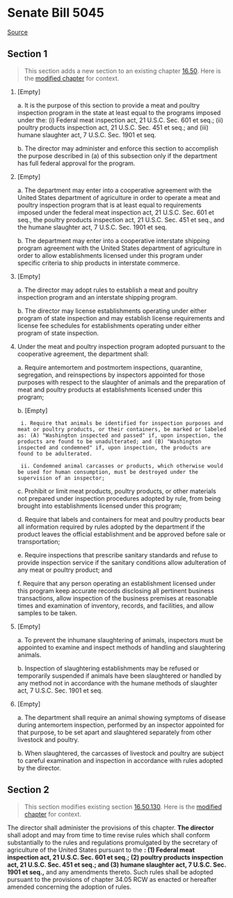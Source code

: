# Senate Bill 5045

[Source](http://lawfilesext.leg.wa.gov/biennium/2021-22/Xml/Bills/Senate%20Bills/5045.xml)
## Section 1
> This section adds a new section to an existing chapter [16.50](/rcw/16_animals_and_livestock/16.50_humane_slaughter_of_livestock.md). Here is the [modified chapter](rcw/16_animals_and_livestock/16.50_humane_slaughter_of_livestock.md) for context.

1. [Empty]

    a. It is the purpose of this section to provide a meat and poultry inspection program in the state at least equal to the programs imposed under the: (i) Federal meat inspection act, 21 U.S.C. Sec. 601 et seq.; (ii) poultry products inspection act, 21 U.S.C. Sec. 451 et seq.; and (iii) humane slaughter act, 7 U.S.C. Sec. 1901 et seq.

    b. The director may administer and enforce this section to accomplish the purpose described in (a) of this subsection only if the department has full federal approval for the program.

2. [Empty]

    a. The department may enter into a cooperative agreement with the United States department of agriculture in order to operate a meat and poultry inspection program that is at least equal to requirements imposed under the federal meat inspection act, 21 U.S.C. Sec. 601 et seq., the poultry products inspection act, 21 U.S.C. Sec. 451 et seq., and the humane slaughter act, 7 U.S.C. Sec. 1901 et seq.

    b. The department may enter into a cooperative interstate shipping program agreement with the United States department of agriculture in order to allow establishments licensed under this program under specific criteria to ship products in interstate commerce.

3. [Empty]

    a. The director may adopt rules to establish a meat and poultry inspection program and an interstate shipping program.

    b. The director may license establishments operating under either program of state inspection and may establish license requirements and license fee schedules for establishments operating under either program of state inspection.

4. Under the meat and poultry inspection program adopted pursuant to the cooperative agreement, the department shall:

    a. Require antemortem and postmortem inspections, quarantine, segregation, and reinspections by inspectors appointed for those purposes with respect to the slaughter of animals and the preparation of meat and poultry products at establishments licensed under this program;

    b. [Empty]

        i. Require that animals be identified for inspection purposes and meat or poultry products, or their containers, be marked or labeled as: (A) "Washington inspected and passed" if, upon inspection, the products are found to be unadulterated; and (B) "Washington inspected and condemned" if, upon inspection, the products are found to be adulterated.

        ii. Condemned animal carcasses or products, which otherwise would be used for human consumption, must be destroyed under the supervision of an inspector;

    c. Prohibit or limit meat products, poultry products, or other materials not prepared under inspection procedures adopted by rule, from being brought into establishments licensed under this program;

    d. Require that labels and containers for meat and poultry products bear all information required by rules adopted by the department if the product leaves the official establishment and be approved before sale or transportation;

    e. Require inspections that prescribe sanitary standards and refuse to provide inspection service if the sanitary conditions allow adulteration of any meat or poultry product; and

    f. Require that any person operating an establishment licensed under this program keep accurate records disclosing all pertinent business transactions, allow inspection of the business premises at reasonable times and examination of inventory, records, and facilities, and allow samples to be taken.

5. [Empty]

    a. To prevent the inhumane slaughtering of animals, inspectors must be appointed to examine and inspect methods of handling and slaughtering animals.

    b. Inspection of slaughtering establishments may be refused or temporarily suspended if animals have been slaughtered or handled by any method not in accordance with the humane methods of slaughter act, 7 U.S.C. Sec. 1901 et seq.

6. [Empty]

    a. The department shall require an animal showing symptoms of disease during antemortem inspection, performed by an inspector appointed for that purpose, to be set apart and slaughtered separately from other livestock and poultry.

    b. When slaughtered, the carcasses of livestock and poultry are subject to careful examination and inspection in accordance with rules adopted by the director.


## Section 2
> This section modifies existing section [16.50.130](/rcw/16_animals_and_livestock/16.50_humane_slaughter_of_livestock.md). Here is the [modified chapter](rcw/16_animals_and_livestock/16.50_humane_slaughter_of_livestock.md) for context.

The director shall administer the provisions of this chapter. **The director** shall adopt and may from time to time revise rules which shall conform substantially to the rules and regulations promulgated by the secretary of agriculture of the United States pursuant to the **: (1) Federal meat inspection act, 21 U.S.C. Sec. 601 et seq.; (2) poultry products inspection act, 21 U.S.C. Sec. 451 et seq.; and (3) humane slaughter act, 7 U.S.C. Sec. 1901 et seq.,** and any amendments thereto. Such rules shall be adopted pursuant to the provisions of chapter 34.05 RCW as enacted or hereafter amended concerning the adoption of rules.


